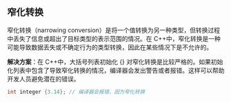 ## 窄化转换


窄化转换（narrowing conversion）是将一个值转换为另一种类型，但转换过程中丢失了信息或超出了目标类型的表示范围的情况。在 C++中，窄化转换是一种可能导致数据丢失或不确定行为的类型转换，因此在某些情况下是不允许的。

**解决方案**：在 C++中，大括号列表初始化 {} 对窄化转换是比较严格的。如果初始化列表中包含了导致窄化转换的情况，编译器会发出警告或者报错。这样可以帮助开发人员避免潜在的错误。

```c++
int integer {3.14}; // 编译器会报错，因为窄化转换
```
